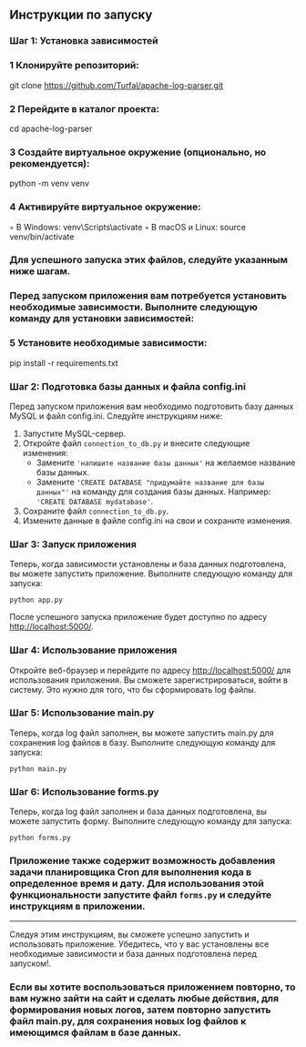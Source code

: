 
## Инструкции по запуску

### Шаг 1: Установка зависимостей


### 1 Клонируйте репозиторий:

git clone https://github.com/Turfal/apache-log-parser.git

### 2 Перейдите в каталог проекта: 

cd apache-log-parser

### 3 Создайте виртуальное окружение (опционально, но рекомендуется): 

python -m venv venv

### 4 Активируйте виртуальное окружение:

 ◦ В Windows: venv\Scripts\activate
 ◦ В macOS и Linux: source venv/bin/activate

### Для успешного запуска этих файлов, следуйте указанным ниже шагам.
### Перед запуском приложения вам потребуется установить необходимые зависимости. Выполните следующую команду для установки зависимостей:

### 5 Установите необходимые зависимости: 

pip install -r requirements.txt




### Шаг 2: Подготовка базы данных и файла config.ini

Перед запуском приложения вам необходимо подготовить базу данных MySQL и файл config.ini. Следуйте инструкциям ниже:

1. Запустите MySQL-сервер.
2. Откройте файл `connection_to_db.py` и внесите следующие изменения:
   - Замените `'напишите название базы данных'` на желаемое название базы данных.
   - Замените `'CREATE DATABASE "придумайте название для базы данных"'` на команду для создания базы данных. Например: `'CREATE DATABASE mydatabase'`.
3. Сохраните файл `connection_to_db.py`.
4. Измените данные в файле config.ini на свои и сохраните изменения.

### Шаг 3: Запуск приложения

Теперь, когда зависимости установлены и база данных подготовлена, вы можете запустить приложение. Выполните следующую команду для запуска:

```
python app.py

```

После успешного запуска приложение будет доступно по адресу [http://localhost:5000/](http://localhost:5000/).

### Шаг 4: Использование приложения

Откройте веб-браузер и перейдите по адресу [http://localhost:5000/](http://localhost:5000/) для использования приложения. Вы сможете зарегистрироваться, войти в систему.
Это нужно для того, что бы сформировать log файлы.

### Шаг 5: Использование main.py

Теперь, когда log файл заполнен, вы можете запустить main.py для сохранения log файлов в базу. Выполните следующую команду для запуска:

```
python main.py

```

### Шаг 6: Использование forms.py

Теперь, когда log файл заполнен и база данных подготовлена, вы можете запустить форму. Выполните следующую команду для запуска:

```
python forms.py

```

### Приложение также содержит возможность добавления задачи планировщика Cron для выполнения кода в определенное время и дату. Для использования этой функциональности запустите файл `forms.py` и следуйте инструкциям в приложении.

---

Следуя этим инструкциям, вы сможете успешно запустить и использовать приложение. Убедитесь, что у вас установлены все необходимые зависимости и база данных подготовлена перед запуском!.

### Если вы хотите воспользоваться приложением повторно, то вам нужно зайти на сайт и сделать любые действия, для формирования новых логов, затем повторно запустить файл main.py, для сохранения новых log файлов к имеющимся файлам в базе данных.
